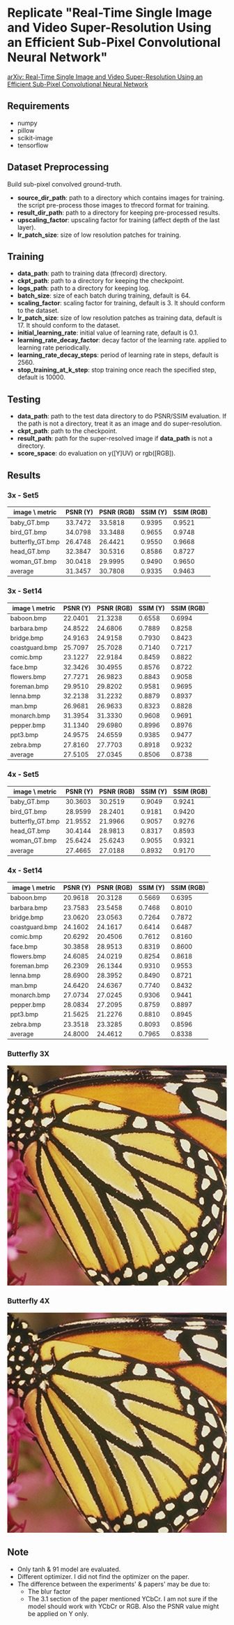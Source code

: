 # Replicate "Real-Time Single Image and Video Super-Resolution Using an Efficient Sub-Pixel Convolutional Neural Network"

[arXiv:
Real-Time Single Image and Video Super-Resolution Using an Efficient Sub-Pixel Convolutional Neural Network](https://arxiv.org/abs/1609.05158)

## Requirements

* numpy
* pillow
* scikit-image
* tensorflow

## Dataset Preprocessing

Build sub-pixel convolved ground-truth.

* **source_dir_path**: path to a directory which contains images for training. the script pre-process those images to tfrecord format for training.
* **result_dir_path**: path to a directory for keeping pre-processed results.
* **upscaling_factor**: upscaling factor for training (affect depth of the last layer).
* **lr_patch_size**: size of low resolution patches for training.

## Training

* **data_path**: path to training data (tfrecord) directory.
* **ckpt_path**: path to a directory for keeping the checkpoint.
* **logs_path**: path to a directory for keeping log.
* **batch_size**: size of each batch during training, default is 64.
* **scaling_factor**: scaling factor for training, default is 3. It should conform to the dataset.
* **lr_patch_size**: size of low resolution patches as training data, default is 17. It should conform to the dataset.
* **initial_learning_rate**: initial value of learning rate, default is 0.1.
* **learning_rate_decay_factor**: decay factor of the learning rate. applied to learning rate periodically.
* **learning_rate_decay_steps**: period of learning rate in steps, default is 2560.
* **stop_training_at_k_step**: stop training once reach the specified step, default is 10000.

## Testing

* **data_path**: path to the test data directory to do PSNR/SSIM evaluation. If the path is not a directory, treat it as an image and do super-resolution.
* **ckpt_path**: path to the checkpoint.
* **result_path**: path for the super-resolved image if **data_path** is not a directory.
* **score_space**: do evaluation on y([Y]UV) or rgb([RGB]).

## Results

### 3x - Set5

| image \ metric   | PSNR (Y) | PSNR (RGB) | SSIM (Y) | SSIM (RGB) |
|------------------|----------|------------|----------|------------|
| baby_GT.bmp      | 33.7472  | 33.5818    | 0.9395   | 0.9521     |
| bird_GT.bmp      | 34.0798  | 33.3488    | 0.9655   | 0.9748     |
| butterfly_GT.bmp | 26.4748  | 26.4421    | 0.9550   | 0.9668     |
| head_GT.bmp      | 32.3847  | 30.5316    | 0.8586   | 0.8727     |
| woman_GT.bmp     | 30.0418  | 29.9995    | 0.9490   | 0.9650     |
| average          | 31.3457  | 30.7808    | 0.9335   | 0.9463     |

### 3x - Set14

| image \ metric | PSNR (Y) | PSNR (RGB) | SSIM (Y) | SSIM (RGB) |
|----------------|----------|------------|----------|------------|
| baboon.bmp     | 22.0401  | 21.3238    | 0.6558   | 0.6994     |
| barbara.bmp    | 24.8522  | 24.6806    | 0.7889   | 0.8258     |
| bridge.bmp     | 24.9163  | 24.9158    | 0.7930   | 0.8423     |
| coastguard.bmp | 25.7097  | 25.7028    | 0.7140   | 0.7217     |
| comic.bmp      | 23.1227  | 22.9184    | 0.8459   | 0.8822     |
| face.bmp       | 32.3426  | 30.4955    | 0.8576   | 0.8722     |
| flowers.bmp    | 27.7271  | 26.9823    | 0.8843   | 0.9058     |
| foreman.bmp    | 29.9510  | 29.8202    | 0.9581   | 0.9695     |
| lenna.bmp      | 32.2138  | 31.2232    | 0.8879   | 0.8937     |
| man.bmp        | 26.9681  | 26.9633    | 0.8323   | 0.8828     |
| monarch.bmp    | 31.3954  | 31.3330    | 0.9608   | 0.9691     |
| pepper.bmp     | 31.1340  | 29.6980    | 0.8996   | 0.8976     |
| ppt3.bmp       | 24.9575  | 24.6559    | 0.9385   | 0.9477     |
| zebra.bmp      | 27.8160  | 27.7703    | 0.8918   | 0.9232     |
| average        | 27.5105  | 27.0345    | 0.8506   | 0.8738     |

### 4x - Set5

| image \ metric   | PSNR (Y) | PSNR (RGB) | SSIM (Y) | SSIM (RGB) |
|------------------|----------|------------|----------|------------|
| baby_GT.bmp      | 30.3603  | 30.2519    | 0.9049   | 0.9241     |
| bird_GT.bmp      | 28.9599  | 28.2401    | 0.9181   | 0.9420     |
| butterfly_GT.bmp | 21.9552  | 21.9966    | 0.9057   | 0.9276     |
| head_GT.bmp      | 30.4144  | 28.9813    | 0.8317   | 0.8593     |
| woman_GT.bmp     | 25.6424  | 25.6243    | 0.9055   | 0.9321     |
| average          | 27.4665  | 27.0188    | 0.8932   | 0.9170     |

### 4x - Set14

| image \ metric | PSNR (Y) | PSNR (RGB) | SSIM (Y) | SSIM (RGB) |
|----------------|----------|------------|----------|------------|
| baboon.bmp     | 20.9618  | 20.3128    | 0.5669   | 0.6395     |
| barbara.bmp    | 23.7583  | 23.5458    | 0.7468   | 0.8010     |
| bridge.bmp     | 23.0620  | 23.0563    | 0.7264   | 0.7872     |
| coastguard.bmp | 24.1602  | 24.1617    | 0.6414   | 0.6487     |
| comic.bmp      | 20.6292  | 20.4506    | 0.7612   | 0.8160     |
| face.bmp       | 30.3858  | 28.9513    | 0.8319   | 0.8600     |
| flowers.bmp    | 24.6085  | 24.0219    | 0.8254   | 0.8618     |
| foreman.bmp    | 26.2309  | 26.1344    | 0.9310   | 0.9553     |
| lenna.bmp      | 28.6900  | 28.3952    | 0.8490   | 0.8721     |
| man.bmp        | 24.6420  | 24.6367    | 0.7740   | 0.8432     |
| monarch.bmp    | 27.0734  | 27.0245    | 0.9306   | 0.9441     |
| pepper.bmp     | 28.0834  | 27.2095    | 0.8759   | 0.8897     |
| ppt3.bmp       | 21.5625  | 21.2276    | 0.8810   | 0.8945     |
| zebra.bmp      | 23.3518  | 23.3285    | 0.8093   | 0.8596     |
| average        | 24.8000  | 24.4612    | 0.7965   | 0.8338     |

### Butterfly 3X

![Butterfly 3X](../assets/espcn_3x_butterfly.png)

### Butterfly 4X

![Butterfly 4X](../assets/espcn_4x_butterfly.png)

## Note

* Only tanh & 91 model are evaluated.
* Different optimizer. I did not find the optimizer on the paper.
* The difference between the experiments' & papers' may be due to:
    - The blur factor
    - The 3.1 section of the paper mentioned YCbCr. I am not sure if the model should work with YCbCr or RGB. Also the PSNR value might be applied on Y only.

